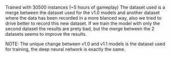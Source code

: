 Trained with 30500 instances (~5 hours of gameplay)
The dataset used is a merge between the dataset used for the v1.0 models and another dataset where the data has been recorded in a more blanced way, also we tried to drive better to record this new dataset. If we train the model with only the second dataset the results are prety bad, but the merge between the 2 datasets seems to improve the results.

NOTE: The unique change between v1.0 and v1.1 models is the dataset used for training, the deep neural network is exactly the same.  
